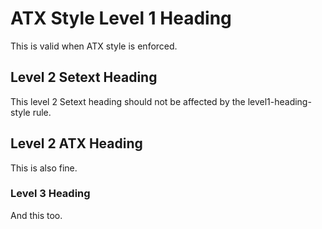 # ATX Style Level 1 Heading

This is valid when ATX style is enforced.

Level 2 Setext Heading
-----------------------

This level 2 Setext heading should not be affected by the level1-heading-style rule.

## Level 2 ATX Heading

This is also fine.

### Level 3 Heading

And this too.
